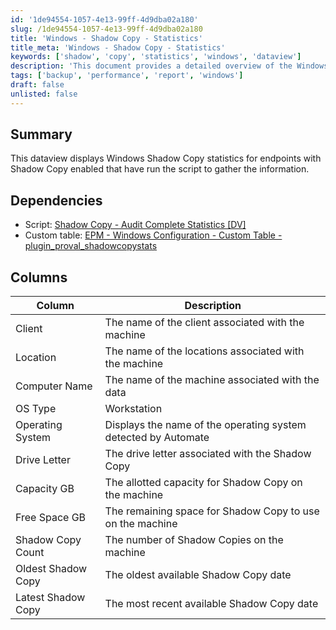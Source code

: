 ```yaml
---
id: '1de94554-1057-4e13-99ff-4d9dba02a180'
slug: /1de94554-1057-4e13-99ff-4d9dba02a180
title: 'Windows - Shadow Copy - Statistics'
title_meta: 'Windows - Shadow Copy - Statistics'
keywords: ['shadow', 'copy', 'statistics', 'windows', 'dataview']
description: 'This document provides a detailed overview of the Windows Shadow Copy statistics dataview for endpoints with Shadow Copy enabled. It includes information on dependencies, columns, and descriptions of each data point collected from the machines.'
tags: ['backup', 'performance', 'report', 'windows']
draft: false
unlisted: false
---
```


## Summary

This dataview displays Windows Shadow Copy statistics for endpoints with Shadow Copy enabled that have run the script to gather the information.

## Dependencies

- Script: [Shadow Copy - Audit Complete Statistics [DV]](<../scripts/Shadow Copy - Audit Complete Statistics DV.md>)  
- Custom table: [EPM - Windows Configuration - Custom Table - plugin_proval_shadowcopystats](<../tables/plugin_proval_shadowcopystats.md>)  

## Columns

| Column             | Description                                                        |
|--------------------|--------------------------------------------------------------------|
| Client             | The name of the client associated with the machine                 |
| Location           | The name of the locations associated with the machine              |
| Computer Name      | The name of the machine associated with the data                   |
| OS Type            | Workstation | Server - Indicates the Operating System type           |
| Operating System    | Displays the name of the operating system detected by Automate     |
| Drive Letter       | The drive letter associated with the Shadow Copy                   |
| Capacity GB        | The allotted capacity for Shadow Copy on the machine                |
| Free Space GB      | The remaining space for Shadow Copy to use on the machine          |
| Shadow Copy Count   | The number of Shadow Copies on the machine                          |
| Oldest Shadow Copy  | The oldest available Shadow Copy date                               |
| Latest Shadow Copy  | The most recent available Shadow Copy date                          |


